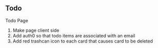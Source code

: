 ## Todo

Todo Page
1. Make page client side
2. Add auth0 so that todo items are associated with an email 
3. Add red trashcan icon to each card that causes card to be deleted 
